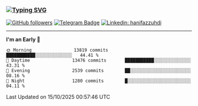 ### [![Typing SVG](https://readme-typing-svg.herokuapp.com?font=lato&size=22&lines=Hi+There+👋)](https://git.io/typing-svg) 

[![GitHub followers](https://img.shields.io/github/followers/hanifazzuhdi?label=Follow&style=social)](https://github.com/hanifazzuhdi/?tab=follow) 
[![Telegram Badge](https://img.shields.io/badge/-hanif0198-blue?style=social&logo=telegram&link=https://www.t.me/hanif0198/)](https://www.t.me/hanif0198/) 
[![Linkedin: hanifazzuhdi](https://img.shields.io/badge/-hanifazzuhdi-blue?style=flat-square&logo=Linkedin&logoColor=white&link=https://www.linkedin.com/in/hanif-az-zuhdi-69688019b/)](https://www.linkedin.com/in/hanif-az-zuhdi-69688019b/) 

<hr/>

<!--START_SECTION:waka-->
**I'm an Early 🐤** 

```text
🌞 Morning                13819 commits       ███████████░░░░░░░░░░░░░░   44.41 % 
🌆 Daytime                13476 commits       ███████████░░░░░░░░░░░░░░   43.31 % 
🌃 Evening                2539 commits        ██░░░░░░░░░░░░░░░░░░░░░░░   08.16 % 
🌙 Night                  1280 commits        █░░░░░░░░░░░░░░░░░░░░░░░░   04.11 % 
```



 Last Updated on 15/10/2025 00:57:46 UTC
<!--END_SECTION:waka-->
